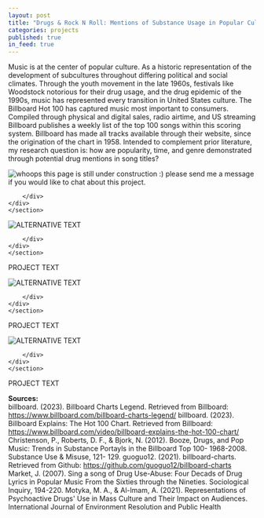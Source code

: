 ```yaml
---
layout: post
title: "Drugs & Rock N Roll: Mentions of Substance Usage in Popular Culture"
categories: projects
published: true
in_feed: true
---
```


Music is at the center of popular culture. As a historic representation of the development 
of subcultures throughout differing political and social climates. Through the youth movement in 
the late 1960s, festivals like Woodstock notorious for their drug usage, and the drug epidemic of 
the 1990s, music has represented every transition in United States culture. The Billboard Hot 100 
has captured music most important to consumers. Compiled through physical and digital sales, 
radio airtime, and US streaming Billboard publishes a weekly list of the top 100 songs within 
this scoring system. Billboard has made all tracks available through their website, since the 
origination of the chart in 1958. Intended to complement prior literature, my research question is: 
how are popularity, time, and genre demonstrated through potential drug mentions in song titles?

<section>
	<div class="box alt">
		<div class="row gtr-50 gtr-uniform">
			<div class="col-12"><span class="image fit"><img src="https://drive.google.com/uc?export-download&id=1ebl0QNdivCnuVAm75HN0Z4exAgAQ1tWR" alt="whoops this page is still under construction :) please send me a message if you would like to chat about this project." /></span></div>
			
		</div>
	</div>
	</section>

 <section>
	<div class="box alt">
		<div class="row gtr-50 gtr-uniform">
			<div class="col-12"><span class="image fit"><img src="https://drive.google.com/uc?export-download&id=1KfNr46geDTJ4dhQIe6OiwKOik75gA47B" alt="ALTERNATIVE TEXT" /></span></div>
			
		</div>
	</div>
	</section>

PROJECT TEXT

<section>
	<div class="box alt">
		<div class="row gtr-50 gtr-uniform">
			<div class="col-12"><span class="image fit"><img src="https://drive.google.com/uc?export-download&id=###" alt="ALTERNATIVE TEXT" /></span></div>
			
		</div>
	</div>
	</section>

PROJECT TEXT

<section>
	<div class="box alt">
		<div class="row gtr-50 gtr-uniform">
			<div class="col-12"><span class="image fit"><img src="https://drive.google.com/uc?export-download&id=###" alt="ALTERNATIVE TEXT" /></span></div>
			
		</div>
	</div>
	</section>

PROJECT TEXT

__Sources:__  
billboard. (2023). Billboard Charts Legend. Retrieved from Billboard: 
https://www.billboard.com/billboard-charts-legend/
billboard. (2023). Billboard Explains: The Hot 100 Chart. Retrieved from Billboard: 
https://www.billboard.com/video/billboard-explains-the-hot-100-chart/
Christenson, P., Roberts, D. F., & Bjork, N. (2012). Booze, Drugs, and Pop Music: Trends in 
Substance Portayls in the Billboard Top 100- 1968-2008. Substance Use & Misuse, 121-
129.
guoguo12. (2021). billboard-charts. Retrieved from Github: 
https://github.com/guoguo12/billboard-charts
Market, J. (2007). Sing a song of Drug Use-Abuse: Four Decads of Drug Lyrics in Popular 
Music From the Sixties through the Nineties. Sociological Inquiry, 194-220.
Motyka, M. A., & Al-lmam, A. (2021). Representations of Psychoactive Drugs' Use in Mass 
Culture and Their Impact on Audiences. International Journal of Environment Resolution 
and Public Health
